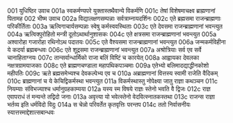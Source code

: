 001  युधिष्ठिर उवाच
001a स्वकर्मण्यपरे युक्तास्तथैवान्ये विकर्मणि
001c तेषां विशेषमाचक्ष्व ब्राह्मणानां पितामह
002  भीष्म उवाच
002a विद्यालक्षणसम्पन्नाः सर्वत्राम्नायदर्शिनः
002c एते ब्रह्मसमा राजन्ब्राह्मणाः परिकीर्तिताः
003a ऋत्विगाचार्यसम्पन्नाः स्वेषु कर्मस्ववस्थिताः
003c एते देवसमा राजन्ब्राह्मणानां भवन्त्युत
004a ऋत्विक्पुरोहितो मन्त्री दूतोऽथार्थानुशासकः
004c एते क्षत्रसमा राजन्ब्राह्मणानां भवन्त्युत
005a अश्वारोहा गजारोहा रथिनोऽथ पदातयः
005c एते वैश्यसमा राजन्ब्राह्मणानां भवन्त्युत
006a जन्मकर्मविहीना ये कदर्या ब्रह्मबन्धवः
006c एते शूद्रसमा राजन्ब्राह्मणानां भवन्त्युत
007a अश्रोत्रियाः सर्व एव सर्वे चानाहिताग्नयः
007c तान्सर्वान्धार्मिको राजा बलिं विष्टिं च कारयेत्
008a आह्वायका देवलका नक्षत्रग्रामयाजकाः
008c एते ब्राह्मणचण्डाला महापथिकपञ्चमाः
009a एतेभ्यो बलिमादद्याद्धीनकोशो महीपतिः
009c ऋते ब्रह्मसमेभ्यश्च देवकल्पेभ्य एव च
010a अब्राह्मणानां वित्तस्य स्वामी राजेति वैदिकम्
010c ब्राह्मणानां च ये केचिद्विकर्मस्था भवन्त्युत
011a विकर्मस्थास्तु नोपेक्ष्या जातु राज्ञा कथञ्चन
011c नियम्याः संविभज्याश्च धर्मानुग्रहकाम्यया
012a यस्य स्म विषये राज्ञः स्तेनो भवति वै द्विजः
012c राज्ञ एवापराधं तं मन्यन्ते तद्विदो जनाः
013a अवृत्त्या यो भवेत्स्तेनो वेदवित्स्नातकस्तथा
013c राजन्स राज्ञा भर्तव्य इति धर्मविदो विदुः
014a स चेन्नो परिवर्तेत कृतवृत्तिः परन्तप
014c ततो निर्वासनीयः स्यात्तस्माद्देशात्सबान्धवः

